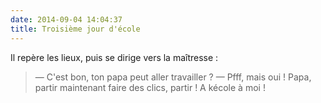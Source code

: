 ```yaml
---
date: 2014-09-04 14:04:37
title: Troisième jour d'école
---
```


Il repère les lieux, puis se dirige vers la maîtresse :

> — C'est bon, ton papa peut aller travailler ?
> — Pfff, mais oui ! Papa, partir maintenant faire des clics, partir ! A kécole à moi !

